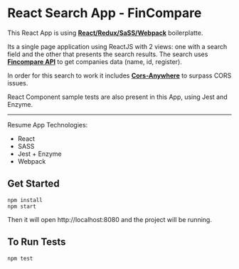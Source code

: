 # React Search App - FinCompare




This React App is using [**React/Redux/SaSS/Webpack**](https://github.com/christinecha/react-redux-sass-boilerplate.git) boilerplatte.

Its a single page application using ReactJS with 2 views: one with a search field and the other that presents the search results.
The search uses [**Fincompare API**](http://app.fincompare.de/api/v1/company?q=test) to get companies data (name, id, register).

In order for this search to work it includes [**Cors-Anywhere**](https://github.com/Rob--W/cors-anywhere) to surpass CORS issues.

React Component sample tests are also present in this App, using Jest and Enzyme.


------------


Resume App Technologies:
- React
- SASS
- Jest + Enzyme
- Webpack

Get Started
------

```
npm install
npm start
```
Then it will open http://localhost:8080 and the project will be running.

To Run Tests
------
```
npm test
```


